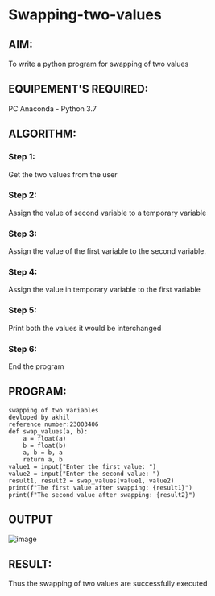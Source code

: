 # Swapping-two-values
## AIM:
To write a python program for swapping of two values
## EQUIPEMENT'S REQUIRED: 
PC
Anaconda - Python 3.7
## ALGORITHM: 
### Step 1:
Get the two values from the user
### Step 2: 
Assign the value of second variable to a temporary variable 
### Step 3: 
Assign the value of the first variable to the second variable.
### Step 4:  
Assign the value in temporary variable to the first variable
### Step 5: 
Print both the values it would be interchanged
### Step 6: 
End the program
## PROGRAM:
```
swapping of two variables
devloped by akhil
reference number:23003406
def swap_values(a, b):
    a = float(a)
    b = float(b)
    a, b = b, a
    return a, b
value1 = input("Enter the first value: ")
value2 = input("Enter the second value: ")
result1, result2 = swap_values(value1, value2)
print(f"The first value after swapping: {result1}")
print(f"The second value after swapping: {result2}")
```
## OUTPUT
![image](https://github.com/NARRAAKHIL/Swapping-two-values/assets/144979843/b04ccc0f-2c32-4bb2-ae43-5285477ccbc7)


## RESULT:
Thus the swapping of two values are successfully executed



